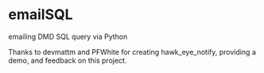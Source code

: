 # emailSQL
emailing DMD SQL query via Python

Thanks to devmattm and PFWhite for creating hawk_eye_notify, providing a demo, and feedback on this project.